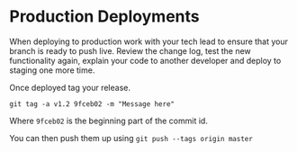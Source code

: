 # Production Deployments

When deploying to production work with your tech lead to ensure that your branch is ready to push live. Review the change log, test the new functionality again, explain your code to another developer and deploy to staging one more time.

Once deployed tag your release.

`git tag -a v1.2 9fceb02 -m "Message here"`

Where `9fceb02` is the beginning part of the commit id.

You can then push them up using `git push --tags origin master`
